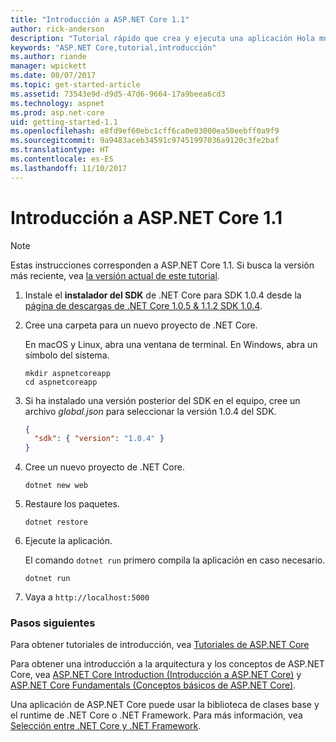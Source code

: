 ```yaml
---
title: "Introducción a ASP.NET Core 1.1"
author: rick-anderson
description: "Tutorial rápido que crea y ejecuta una aplicación Hola mundo sencilla mediante ASP.NET Core 1.1."
keywords: "ASP.NET Core,tutorial,introducción"
ms.author: riande
manager: wpickett
ms.date: 08/07/2017
ms.topic: get-started-article
ms.assetid: 73543e9d-d9d5-47d6-9664-17a9beea6cd3
ms.technology: aspnet
ms.prod: asp.net-core
uid: getting-started-1.1
ms.openlocfilehash: e8fd9ef60ebc1cff6ca0e03000ea50eebff0a9f9
ms.sourcegitcommit: 9a9483aceb34591c97451997036a9120c3fe2baf
ms.translationtype: HT
ms.contentlocale: es-ES
ms.lasthandoff: 11/10/2017
---
```

# <a name="getting-started-with-aspnet-core-11"></a>Introducción a ASP.NET Core 1.1

> [!NOTE]
> Estas instrucciones corresponden a ASP.NET Core 1.1. Si busca la versión más reciente, vea [la versión actual de este tutorial](xref:getting-started).

1. Instale el **instalador del SDK** de .NET Core para SDK 1.0.4 desde la [página de descargas de .NET Core 1.0.5 & 1.1.2 SDK 1.0.4](https://github.com/dotnet/core/blob/master/release-notes/download-archives/1.0.5-download.md).

2. Cree una carpeta para un nuevo proyecto de .NET Core.

   En macOS y Linux, abra una ventana de terminal. En Windows, abra un símbolo del sistema.

   ```terminal
   mkdir aspnetcoreapp
   cd aspnetcoreapp
   ```

2. Si ha instalado una versión posterior del SDK en el equipo, cree un archivo *global.json* para seleccionar la versión 1.0.4 del SDK.

   ```json
   {
     "sdk": { "version": "1.0.4" }
   }
   ```

2. Cree un nuevo proyecto de .NET Core.

   ```terminal
   dotnet new web
   ```
   
3.  Restaure los paquetes.

    ```terminal
    dotnet restore
    ```

4. Ejecute la aplicación.

   El comando `dotnet run` primero compila la aplicación en caso necesario.

   ```terminal
   dotnet run
   ```

5. Vaya a `http://localhost:5000`

<!-- H3 to avoid a single-entry internal TOC -->
### <a name="next-steps"></a>Pasos siguientes

Para obtener tutoriales de introducción, vea [Tutoriales de ASP.NET Core](tutorials/index.md)

Para obtener una introducción a la arquitectura y los conceptos de ASP.NET Core, vea [ASP.NET Core Introduction (Introducción a ASP.NET Core)](index.md) y [ASP.NET Core Fundamentals (Conceptos básicos de ASP.NET Core)](fundamentals/index.md).

Una aplicación de ASP.NET Core puede usar la biblioteca de clases base y el runtime de .NET Core o .NET Framework. Para más información, vea [Selección entre .NET Core y .NET Framework](https://docs.microsoft.com/dotnet/articles/standard/choosing-core-framework-server).
